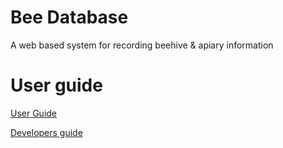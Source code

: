 # Bee Database

A web based system for recording beehive & apiary information

<!--
Brief: Top-level User Guide for the bee-db project.

Purpose:
- Provide end users with an overview of bee-db, primary features, and common workflows.
- Point readers to installation, configuration, and usage instructions for running bee-db with Docker.

Suggested sections to include in this file:
1. Introduction — What bee-db is and the problems it solves.
2. Quick Start — Minimal steps to run bee-db (Docker commands or docker-compose) and verify it's working.
3. Configuration — Important configuration files, environment variables, and recommended defaults.
4. Usage — Typical workflows, CLI or web UI access, example queries or API endpoints.
5. Troubleshooting — Common errors, logs locations, and basic debugging tips.
6. Development & Testing — How to build locally, run tests, and contribute changes.
7. Links — References to detailed docs, issue tracker, roadmap, and maintainers.

Notes:
- Keep examples minimal and copy-paste ready.
- Link to other docs in the docs/ directory for detailed guides to avoid duplication.
- Update the Quick Start whenever default ports, environment variables, or Docker images change.
-->
# User guide

[User Guide](user/overview.md)

[Developers guide](dev/overview.md)